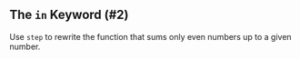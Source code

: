 ## The `in` Keyword (#2)

Use `step` to rewrite the function that sums only even numbers up to a given
number.